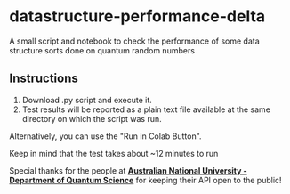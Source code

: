 # datastructure-performance-delta
A small script and notebook to check the performance of some data structure sorts done on quantum random numbers

## Instructions

1. Download .py script and execute it.
2. Test results will be reported as a plain text file available at the same directory on which the script was run.

Alternatively, you can use the "Run in Colab Button".

Keep in mind that the test takes about ~12 minutes to run

Special thanks for the people at [**Australian National University - Department of Quantum Science**](https://anuquantumoptics.org/) for keeping their API open to the public!
